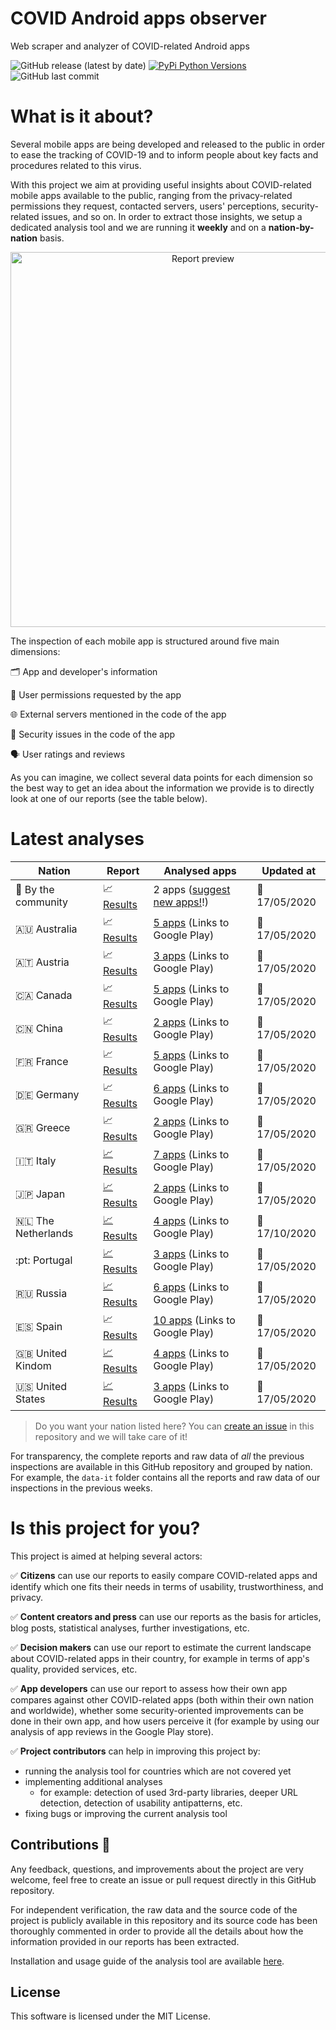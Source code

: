 # COVID Android apps observer
Web scraper and analyzer of COVID-related Android apps

![GitHub release (latest by date)](https://img.shields.io/github/v/release/iivanoo/covid-apps-observer)
[![PyPi Python Versions](https://img.shields.io/pypi/pyversions/yt2mp3.svg)](https://pypi.python.org/pypi/yt2mp3/)
![GitHub last commit](https://img.shields.io/github/last-commit/iivanoo/covid-apps-observer)

# What is it about?
Several mobile apps are being developed and released to the public in order to ease the tracking of COVID-19 and to inform people about key facts and procedures related to this virus.   

With this project we aim at providing useful insights about COVID-related mobile apps available to the public, ranging from the privacy-related permissions they request, contacted servers, users' perceptions, security-related issues, and so on. In order to extract those insights, we setup a dedicated analysis tool and we are running it **weekly** and on a **nation-by-nation** basis. 

<p align="center">
<img src="https://media.giphy.com/media/lOxJZCPqVvVTVH5q2d/giphy.gif" alt="Report preview" width="600"/>
</p>

The inspection of each mobile app is structured around five main dimensions:

:card_index_dividers: App and developer's information

:key: User permissions requested by the app

:globe_with_meridians: External servers mentioned in the code of the app

:closed_lock_with_key: Security issues in the code of the app

:speaking_head: User ratings and reviews

As you can imagine, we collect several data points for each dimension so the best way to get an idea about the information we provide is to directly look at one of our reports (see the table below).  

# Latest analyses

| **Nation** | **Report** | **Analysed apps** | **Updated at** | 
|-------------------------|-------------------------|-------------------------|-------------------------|
:rainbow: By the community | :chart_with_upwards_trend: [Results](data/data_community/reports/report_2020_5_17.md) | 2 apps ([suggest new apps!](https://github.com/iivanoo/covid-apps-observer/issues/new)!) | :calendar: 17/05/2020
:australia: Australia | :chart_with_upwards_trend: [Results](data/data_au/reports/report_2020_5_17.md) | [5 apps](https://play.google.com/store/search?q=covid&c=apps&gl=au) (Links to Google Play) | :calendar: 17/05/2020
:austria: Austria | :chart_with_upwards_trend: [Results](data/data_at/reports/report_2020_5_17.md) | [3 apps](https://play.google.com/store/search?q=covid&c=apps&gl=at) (Links to Google Play) | :calendar: 17/05/2020
:canada: Canada | :chart_with_upwards_trend: [Results](data/data_ca/reports/report_2020_5_17.md) | [5 apps](https://play.google.com/store/search?q=covid&c=apps&gl=ca) (Links to Google Play) | :calendar: 17/05/2020
:cn: China | :chart_with_upwards_trend: [Results](data/data_cn/reports/report_2020_5_17.md) | [2 apps](https://play.google.com/store/search?q=covid&c=apps&gl=cn) (Links to Google Play) | :calendar: 17/05/2020
:fr: France | :chart_with_upwards_trend: [Results](data/data_fr/reports/report_2020_5_17.md) | [5 apps](https://play.google.com/store/search?q=covid&c=apps&gl=fr) (Links to Google Play) | :calendar: 17/05/2020
:de: Germany | :chart_with_upwards_trend: [Results](data/data_de/reports/report_2020_5_17.md) | [6 apps](https://play.google.com/store/search?q=covid&c=apps&gl=de) (Links to Google Play) | :calendar: 17/05/2020
:greece: Greece | :chart_with_upwards_trend: [Results](data/data_gr/reports/report_2020_5_17.md) | [2 apps](https://play.google.com/store/search?q=covid&c=apps&gl=gr) (Links to Google Play) | :calendar: 17/05/2020
:it: Italy | [:chart_with_upwards_trend: Results](data/data_it/reports/report_2020_5_17.md) | [7 apps](https://play.google.com/store/search?q=covid&c=apps&gl=it) (Links to Google Play) | :calendar: 17/05/2020
:jp: Japan | [:chart_with_upwards_trend: Results](data/data_jp/reports/report_2020_5_17.md) | [2 apps](https://play.google.com/store/search?q=covid&c=apps&gl=jp) (Links to Google Play) | :calendar: 17/05/2020
:netherlands: The Netherlands | [:chart_with_upwards_trend: Results](data/data_nl/reports/report_2020_5_17.md) | [4 apps](https://play.google.com/store/search?q=covid&c=apps&gl=nl) (Links to Google Play) | :calendar: 17/10/2020
:pt: Portugal | [:chart_with_upwards_trend: Results](data/data_pt/reports/report_2020_5_17.md) | [3 apps](https://play.google.com/store/search?q=covid&c=apps&gl=pt) (Links to Google Play) | :calendar: 17/05/2020
:ru: Russia | [:chart_with_upwards_trend: Results](data/data_ru/reports/report_2020_5_17.md) | [6 apps](https://play.google.com/store/search?q=covid&c=apps&gl=ru) (Links to Google Play) | :calendar: 17/05/2020
:es: Spain | :chart_with_upwards_trend: [Results](data/data_es/reports/report_2020_5_17.md) | [10 apps](https://play.google.com/store/search?q=covid&c=apps&gl=es) (Links to Google Play) | :calendar: 17/05/2020
:uk: United Kindom | [:chart_with_upwards_trend: Results](data/data_uk/reports/report_2020_5_17.md) | [4 apps](https://play.google.com/store/search?q=covid&c=apps&gl=uk) (Links to Google Play) | :calendar: 17/05/2020
:us: United States | [:chart_with_upwards_trend: Results](data/data_us/reports/report_2020_5_17.md) | [3 apps](https://play.google.com/store/search?q=covid&c=apps&gl=us) (Links to Google Play) | :calendar: 17/05/2020


> Do you want your nation listed here? You can [create an issue](https://github.com/iivanoo/covid-apps-observer/issues/new) in this repository and we will take care of it!

For transparency, the complete reports and raw data of _all_ the previous inspections are available in this GitHub repository and grouped by nation. For example, the ``data-it`` folder contains all the reports and raw data of our inspections in the previous weeks.

# Is this project for you?

This project is aimed at helping several actors:

:white_check_mark: **Citizens** can use our reports to easily compare COVID-related apps and identify which one fits their needs in terms of usability, trustworthiness, and privacy.

:white_check_mark: **Content creators and press** can use our reports as the basis for articles, blog posts, statistical analyses, further investigations, etc.

:white_check_mark: **Decision makers** can use our report to estimate the current landscape about COVID-related apps in their country, for example in terms of app's quality, provided services, etc.

:white_check_mark: **App developers** can use our report to assess how their own app compares against other COVID-related apps (both within their own nation and worldwide), whether some security-oriented improvements can be done in their own app, and how users perceive it (for example by using our analysis of app reviews in the Google Play store).

:white_check_mark: **Project contributors** can help in improving this project by:
  - running the analysis tool for countries which are not covered yet
  - implementing additional analyses
    * for example: detection of used 3rd-party libraries, deeper URL detection, detection of usability antipatterns, etc.
  - fixing bugs or improving the current analysis tool

## Contributions :rainbow:

Any feedback, questions, and improvements about the project are very welcome, feel free to create an issue or pull request directly in this GitHub repository. 

For independent verification, the raw data and the source code of the project is publicly available in this repository and its source code has been thoroughly commented in order to provide all the details about how the information provided in our reports has been extracted. 

Installation and usage guide of the analysis tool are available [here](code/).

## License

This software is licensed under the MIT License.

